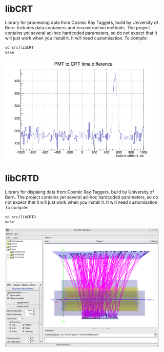 # libCRT

Library for processing data from Cosmic Ray Taggers, build by University of Bern.
Includes data containers and reconstruction methods.
The project contains yet several ad-hoc hardcoded parameters, so do not expect that it will just work when you install it.
It will need customisation. 
To compile: 
```
cd src/libCRT
make
```

![Example plot](/fl_t1minush2d_t1.png "Example of analysis plot with libCRT")

# libCRTD

Library for displaing data from Cosmic Ray Taggers, build by University of Bern.
The project contains yet several ad-hoc hardcoded parameters, so do not expect that it will just work when you install it.
It will need customisation.
To compile:
```
cd src/libCRTD
make
```

![Example plot](/SideView.png "Example of Event Display")
